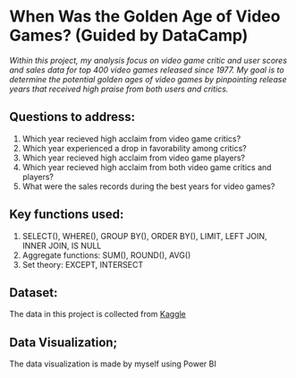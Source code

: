 # When Was the Golden Age of Video Games? (Guided by DataCamp)
*Within this project, my analysis focus on video game critic and user scores and sales data for top 400 video games released since 1977. My goal is to determine the potential golden ages of video games by pinpointing release years that received high praise from both users and critics.* 
## Questions to address:
1. Which year recieved high acclaim from video game critics?
2. Which year experienced a drop in favorability among critics?
3. Which year recieved high acclaim from video game players?
4. Which year recieved high acclaim from both video game critics and players?
6. What were the sales records during the best years for video games?
## Key functions used:
1. SELECT(), WHERE(), GROUP BY(), ORDER BY(), LIMIT, LEFT JOIN, INNER JOIN, IS NULL
2. Aggregate functions: SUM(), ROUND(), AVG()
3. Set theory: EXCEPT, INTERSECT
## Dataset:
The data in this project is collected from [Kaggle](https://www.kaggle.com/datasets/holmjason2/videogamedata)
## Data Visualization;
The data visualization is made by myself using Power BI
